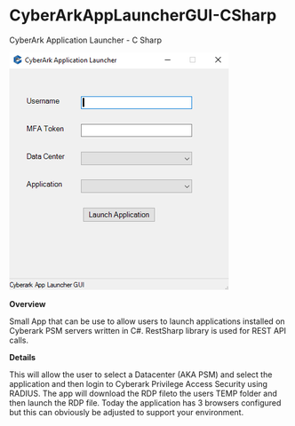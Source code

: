 # CyberArkAppLauncherGUI-CSharp
CyberArk Application Launcher - C Sharp

![ScreenShot](https://raw.githubusercontent.com/Jeff132/CyberArkAppLauncherGUI/master/CyberarkArkAppLauncherGUI.png)


**Overview**

Small App that can be use to allow users to launch applications installed on Cyberark PSM servers written in C#.
RestSharp library is used for REST API calls.

**Details**

This will allow the user to select a Datacenter (AKA PSM) and select the application and then login to Cyberark Privilege Access Security using RADIUS. The app will download the RDP fileto the users TEMP folder and then launch the RDP file. Today the application has 3 browsers configured but this can obviously be adjusted to support your environment.

